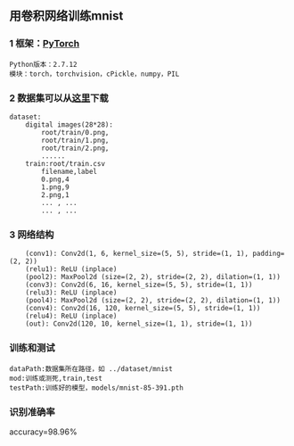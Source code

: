 ## 用卷积网络训练mnist
### 1 框架：[PyTorch](http://pytorch.org/)

```
Python版本：2.7.12
模块：torch，torchvision，cPickle，numpy，PIL

```

### 2 数据集可以从[这里](https://pan.baidu.com/s/1jImSbps)下载

```
dataset:
    digital images(28*28):
        root/train/0.png,
        root/train/1.png,
        root/train/2.png,
        ......
    train:root/train.csv
        filename,label
        0.png,4
        1.png,9
        2.png,1
        ... , ...
        ... , ...
```

### 3 网络结构

```
    (conv1): Conv2d(1, 6, kernel_size=(5, 5), stride=(1, 1), padding=(2, 2))
    (relu1): ReLU (inplace)
    (pool2): MaxPool2d (size=(2, 2), stride=(2, 2), dilation=(1, 1))
    (conv3): Conv2d(6, 16, kernel_size=(5, 5), stride=(1, 1))
    (relu3): ReLU (inplace)
    (pool4): MaxPool2d (size=(2, 2), stride=(2, 2), dilation=(1, 1))
    (conv4): Conv2d(16, 120, kernel_size=(5, 5), stride=(1, 1))
    (relu4): ReLU (inplace)
    (out): Conv2d(120, 10, kernel_size=(1, 1), stride=(1, 1))

```
### 训练和测试

```
dataPath:数据集所在路径，如 ../dataset/mnist
mod:训练或测死,train,test
testPath:训练好的模型，models/mnist-85-391.pth

```
### 识别准确率
accuracy=98.96%
